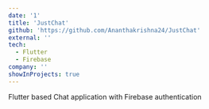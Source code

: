 ```yaml
---
date: '1'
title: 'JustChat'
github: 'https://github.com/Ananthakrishna24/JustChat'
external: ''
tech:
  - Flutter
  - Firebase
company: ''
showInProjects: true
---
```


Flutter based Chat application with Firebase authentication

